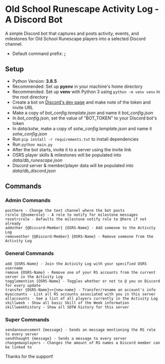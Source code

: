 # Old School Runescape Activity Log - A Discord Bot

A simple Discord bot that captures and posts activity, events, and milestones for Old School Runescape players into a selected Discord channel.
- Default command prefix: **;**

## Setup
- Python Version: **3.8.5**
- Recommended: Set up **pyenv** in your machine's home directory
- Recommended: Set up **venv** with Python 3 using `python -m venv venv` in the root directory
- Create a bot on [Discord's dev page](https://discord.com/developers/applications) and make note of the token and invite URL
- Make a copy of *bot_config&#46;template&#46;json* and name it *bot_config&#46;json*
- In *bot_config&#46;json*, set the value of "BOT_TOKEN" to your Discord bot's token
- In *data/sotw*, make a copy of *sotw_config&#46;template&#46;json* and name it *sotw_config&#46;json*
- Run `pip install -r requirements.txt` to install dependencies
- Run `python main.py`
- After the bot starts, invite it to a server using the invite link
- OSRS player skills & milestones will be populated into *data/db_runescape&#46;json*
- Discord server & member/player data will be populated into *data/db_discord&#46;json*

## Commands
### **A**dmin Commands
```
posthere - Change the text channel where the bot posts
rsrole {@somerole} - A role to notify for milestone messages
resetrsrole - Defaults the milestone notify role to @here if not already
addother {@Discord-Member} {OSRS-Name} - Add someone to the Activity Log
removeother {@Discord-Member} {OSRS-Name} - Remove someone from the Activity Log
```
### **G**eneral Commands
```
add {OSRS-Name} - Join the Activity Log with your specified OSRS username
remove {OSRS-Name} - Remove one of your RS accounts from the current server in the Activity Log
togglemention {OSRS-Name} - Toggles whether or not to @ you on Discord for every update
transfer {OSRS-Name}>>{new-name} - Transfer/rename an account's info
myaccounts - List all RS accounts associated with you in this server
allaccounts - See a list of all players currently in the Activity Log
skillweek - Show all basic Skill of the Week information
skillweekhistory - Show all SOTW history for this server
```
### **S**uper Commands
```
sendannouncement {message} - Sends an message mentioning the RS role to every server
sendthought {message} - Sends a message to every server
changemaxplayers - Changes the amount of RS names a Discord member can be linked to
```

Thanks for the support!